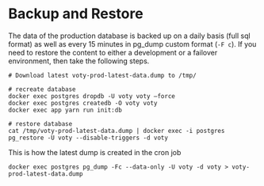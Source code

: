 # Backup and Restore

The data of the production database is backed up on a daily basis (full sql format) as well as every 15 minutes in pg_dump custom format (`-F c`). If you need to restore the content to either a development or a failover environment, then take the following steps.

```
# Download latest voty-prod-latest-data.dump to /tmp/

# recreate database
docker exec postgres dropdb -U voty voty —force
docker exec postgres createdb -O voty voty
docker exec app yarn run init:db

# restore database
cat /tmp/voty-prod-latest-data.dump | docker exec -i postgres pg_restore -U voty --disable-triggers -d voty
```

This is how the latest dump is created in the cron job

```
docker exec postgres pg_dump -Fc --data-only -U voty -d voty > voty-prod-latest-data.dump
```
